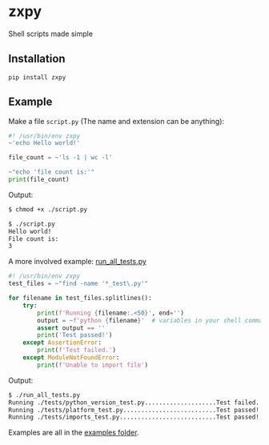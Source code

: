 # zxpy

Shell scripts made simple

## Installation

`pip install zxpy`

## Example

Make a file `script.py` (The name and extension can be anything):

```python
#! /usr/bin/env zxpy
~'echo Hello world!'

file_count = ~'ls -1 | wc -l'

~"echo 'file count is:'"
print(file_count)
```

Output:

```bash
$ chmod +x ./script.py

$ ./script.py
Hello world!
File count is:
3
```

A more involved example: [run_all_tests.py](./examples/run_all_tests.py)

```python
#! /usr/bin/env zxpy
test_files = ~"find -name '*_test\.py'"

for filename in test_files.splitlines():
    try:
        print(f'Running {filename:.<50}', end='')
        output = ~f'python {filename}'  # variables in your shell commands :D
        assert output == ''
        print('Test passed!')
    except AssertionError:
        print(f'Test failed.')
    except ModuleNotFoundError:
        print(f'Unable to import file')
```

Output:

```bash
$ ./run_all_tests.py
Running ./tests/python_version_test.py....................Test failed.
Running ./tests/platform_test.py..........................Test passed!
Running ./tests/imports_test.py...........................Test passed!
```

Examples are all in the [examples folder](./examples).
